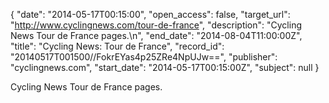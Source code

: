 {
  "date": "2014-05-17T00:15:00", 
  "open_access": false, 
  "target_url": "http://www.cyclingnews.com/tour-de-france", 
  "description": "Cycling News Tour de France pages.\n", 
  "end_date": "2014-08-04T11:00:00Z", 
  "title": "Cycling News: Tour de France", 
  "record_id": "20140517T001500//FokrEYas4p25ZRe4NpUJw==", 
  "publisher": "cyclingnews.com", 
  "start_date": "2014-05-17T00:15:00Z", 
  "subject": null
}

Cycling News Tour de France pages.
